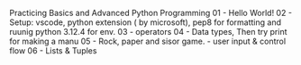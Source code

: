 Practicing Basics and Advanced Python Programming
01 - Hello World!
02 - Setup: vscode, python extension ( by microsoft), pep8 for formatting and ruunig python 3.12.4 for env.
03 - operators
04 - Data types, Then try print for making a manu
05 - Rock, paper and sisor game. - user input & control flow
06 - Lists & Tuples
